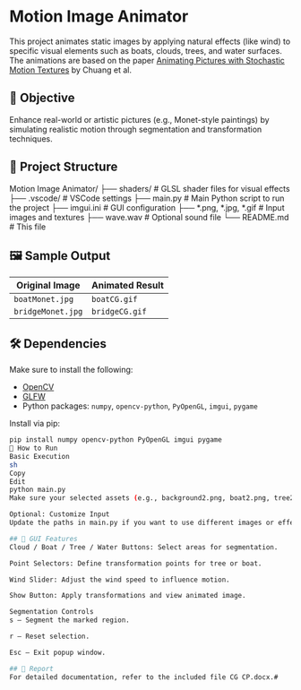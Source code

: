 # Motion Image Animator

This project animates static images by applying natural effects (like wind) to specific visual elements such as boats, clouds, trees, and water surfaces. The animations are based on the paper [Animating Pictures with Stochastic Motion Textures](http://grail.cs.washington.edu/projects/StochasticMotionTextures/) by Chuang et al.

## 🎯 Objective

Enhance real-world or artistic pictures (e.g., Monet-style paintings) by simulating realistic motion through segmentation and transformation techniques.

## 📁 Project Structure

Motion Image Animator/
├── shaders/ # GLSL shader files for visual effects
├── .vscode/ # VSCode settings
├── main.py # Main Python script to run the project
├── imgui.ini # GUI configuration
├── *.png, *.jpg, *.gif # Input images and textures
├── wave.wav # Optional sound file
└── README.md # This file

## 🖼️ Sample Output

| Original Image | Animated Result |
|----------------|-----------------|
| `boatMonet.jpg` | `boatCG.gif` |
| `bridgeMonet.jpg` | `bridgeCG.gif` |

## 🛠️ Dependencies

Make sure to install the following:

- [OpenCV](https://opencv.org/)
- [GLFW](https://www.glfw.org/)
- Python packages: `numpy`, `opencv-python`, `PyOpenGL`, `imgui`, `pygame`

Install via pip:
```sh
pip install numpy opencv-python PyOpenGL imgui pygame
🚀 How to Run
Basic Execution
sh
Copy
Edit
python main.py
Make sure your selected assets (e.g., background2.png, boat2.png, tree2.png, etc.) are placed in the root folder.

Optional: Customize Input
Update the paths in main.py if you want to use different images or effects. You can add your own .png or .jpg files to simulate new motion textures.

## 🧭 GUI Features
Cloud / Boat / Tree / Water Buttons: Select areas for segmentation.

Point Selectors: Define transformation points for tree or boat.

Wind Slider: Adjust the wind speed to influence motion.

Show Button: Apply transformations and view animated image.

Segmentation Controls
s – Segment the marked region.

r – Reset selection.

Esc – Exit popup window.

## 📄 Report
For detailed documentation, refer to the included file CG CP.docx.#
